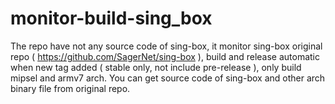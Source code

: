 # monitor-build-sing_box
The repo have not any source code of sing-box, it monitor sing-box original repo ( https://github.com/SagerNet/sing-box ), build and release automatic when new tag added ( stable only, not include pre-release ), only build mipsel and armv7 arch.
You can get source code of sing-box and other arch binary file from original repo.
